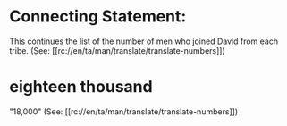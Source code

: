 # Connecting Statement:

This continues the list of the number of men who joined David from each tribe. (See: [[rc://en/ta/man/translate/translate-numbers]])

# eighteen thousand

"18,000" (See: [[rc://en/ta/man/translate/translate-numbers]])

